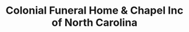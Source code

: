 ---
title: "Colonial Funeral Home & Chapel Inc of North Carolina"
url: /madison/colonial-funeral-home-and-chapel-inc-of-north-carolina/
shop: funeral directors
---